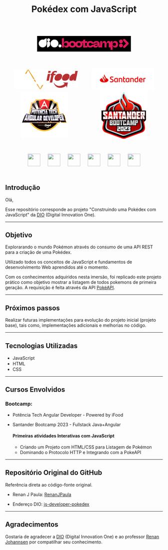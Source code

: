 # <div align="center">**Pokédex com JavaScript**</div>

<div align="center"> <img src="assets\images\bootcamp-dio.png" width="300" height="" hspace="10" style="margin: 50px"/>
</div>

<div align="center"> 
    <img align="center" src="assets\images\PotenciaTech-logo.png" width="100" height="" hspace="">
    <img align="center" src="assets\images\ifood-logo.png" width="100" height="" hspace="">
    <img  align="center" src="assets\images\santander-logo.png" width="200" height="" hspace=""style="margin-left: 40px">
</div>

<div align="center">
<img align="center" src="assets\images\angular-developer.png" width="150" height="" hspace="">
<img align="center" src="assets\images\bootcamp-santander.png" width="150" height="" hspace="" style="margin-left: 100px">
</div>
<br><br>


<div align="center">
    <img src="https://cdn.jsdelivr.net/gh/devicons/devicon/icons/git/git-original.svg" width="40" height="40" hspace="10" style="margin: 10px"/>
    <img src="https://cdn.jsdelivr.net/gh/devicons/devicon/icons/html5/html5-original.svg" width="40" height="40" hspace="10" style="margin: 10px"/>
    <img src="https://cdn.jsdelivr.net/gh/devicons/devicon/icons/css3/css3-original.svg" width="40" height="40" hspace="10" style="margin: 10px"/>
    <img src="https://cdn.jsdelivr.net/gh/devicons/devicon/icons/javascript/javascript-original.svg" width="40" height="40" hspace="10" style="margin: 10px"/>
    <img src="https://cdn.jsdelivr.net/gh/devicons/devicon/icons/typescript/typescript-original.svg" width="40" height="40" hspace="10" style="margin: 10px"/>        
    <img src="https://cdn.jsdelivr.net/gh/devicons/devicon/icons/angularjs/angularjs-original.svg" width="40" height="40" hspace="10" style="margin: 10px"/>
</div>
<br>

## Introdução
Olá,

Esse repositório corresponde ao projeto "Construindo uma Pokédex com JavaScript" da [DIO](https://www.dio.me/) (Digital Innovation One).
<hr>

## Objetivo

Explorarando o mundo Pokémon através do consumo de uma API REST para a criação de uma Pokédex.

Utilizado todos os conceitos de JavaScript e fundamentos de desenvolvimento Web aprendidos até o momento.
 
Com os conhecimentos adquiridos nesta imersão, foi replicado este projeto prático como objetivo mostrar a listagem de todos pokemons de primeira geração. 
A requisição é feita através da API [PokéAPI](https://pokeapi.co/).
<hr>

## Próximos passos

Realizar futuras implementações para evolução do projeto inicial (projeto base), tais como, implementações adicionais e melhorias no código.
<hr>

## Tecnologias Utilizadas

- JavaScript <img src="https://cdn.jsdelivr.net/gh/devicons/devicon/icons/javascript/javascript-original.svg" width="20" height="15" hspace="5" style="margin-left: 10px"/>
- HTML <img src="https://cdn.jsdelivr.net/gh/devicons/devicon/icons/html5/html5-original.svg" width="85" height="15" hspace="5" style="margin-left: 5px"/>
- CSS <img src="https://cdn.jsdelivr.net/gh/devicons/devicon/icons/css3/css3-original.svg" width="115" height="15" hspace="5" style="margin-left: 5px"/> 
<hr>

## Cursos Envolvidos
### Bootcamp:
 - Potência Tech Angular Developer - Powered by iFood
 - Santander Bootcamp 2023 - Fullstack Java+Angular

    #### **Primeiras atividades Interativas com JavaScript**

    - Criando um Projeto com HTML/CSS para Listagem de Pokémon  
    - Dominando o Protocolo HTTP e Integrando com a PokeAPI
<hr>

## Repositório Original do GitHub

Referência direta ao código-fonte original.

- Renan J Paula: [RenanJPaula](https://github.com/RenanJPaula)

- Endereço DIO: [js-developer-pokedex](https://github.com/digitalinnovationone/js-developer-pokedex)
<hr>

## Agradecimentos
Gostaria de agradecer a [DIO](https://www.dio.me/) (Digital Innovation One) e ao professor [Renan Johannsen](https://github.com/RenanJPaula) por compatilhar seu conhecimento.  

